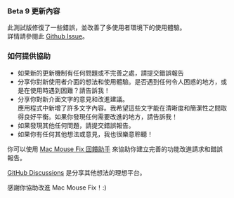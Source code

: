 ### Beta 9 更新內容

此測試版修復了一些錯誤，並改善了多使用者環境下的使用體驗。\
詳情請參閱此 [Github Issue](https://github.com/noah-nuebling/mac-mouse-fix/issues/93)。

### 如何提供協助

- 如果新的更新機制有任何問題或不完善之處，請提交錯誤報告
- 分享你對新使用者介面的想法和使用體驗。是否遇到任何令人困惑的地方，或是在使用時遇到困難？請告訴我！
- 分享你對新介面文字的意見和改進建議。\
   應用程式中新增了許多文字內容。我希望這些文字能在清晰度和簡潔性之間取得良好平衡。如果你發現任何需要改進的地方，請告訴我！
- 如果發現其他任何問題，請提交錯誤報告。
- 如果你有任何其他想法或意見，我也很樂意聆聽！

你可以使用 [Mac Mouse Fix 回饋助手](https://github.com/noah-nuebling/mac-mouse-fix/issues/new/choose) 來協助你建立完善的功能改進請求和錯誤報告。

[GitHub Discussions](https://github.com/noah-nuebling/mac-mouse-fix/discussions/82) 是分享其他想法的理想平台。

感謝你協助改進 Mac Mouse Fix！:)
